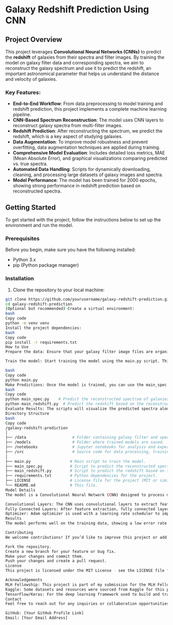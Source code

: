 # Galaxy Redshift Prediction Using CNN

## Project Overview

This project leverages **Convolutional Neural Networks (CNNs)** to predict the **redshift** of galaxies from their spectra and filter images. By training the model on galaxy filter data and corresponding spectra, we aim to reconstruct the galaxy spectrum and use it to predict the redshift, an important astronomical parameter that helps us understand the distance and velocity of galaxies.

### Key Features:
- **End-to-End Workflow**: From data preprocessing to model training and redshift prediction, this project implements a complete machine learning pipeline.
- **CNN-Based Spectrum Reconstruction**: The model uses CNN layers to reconstruct galaxy spectra from multi-filter images.
- **Redshift Prediction**: After reconstructing the spectrum, we predict the redshift, which is a key aspect of studying galaxies.
- **Data Augmentation**: To improve model robustness and prevent overfitting, data augmentation techniques are applied during training.
- **Comprehensive Model Evaluation**: Includes detailed loss metrics, MAE (Mean Absolute Error), and graphical visualizations comparing predicted vs. true spectra.
- **Automated Data Handling**: Scripts for dynamically downloading, cleaning, and processing large datasets of galaxy images and spectra.
- **Model Performance**: The model has been trained for 2000 epochs, showing strong performance in redshift prediction based on reconstructed spectra.

## Getting Started

To get started with the project, follow the instructions below to set up the environment and run the model.

### Prerequisites

Before you begin, make sure you have the following installed:

- Python 3.x
- pip (Python package manager)

### Installation

1. Clone the repository to your local machine:

```bash
git clone https://github.com/yourusername/galaxy-redshift-prediction.git
cd galaxy-redshift-prediction
(Optional but recommended) Create a virtual environment:
bash
Copy code
python -m venv venv
Install the project dependencies:
bash
Copy code
pip install -r requirements.txt
How to Use
Prepare the data: Ensure that your galaxy filter image files are organized in the correct folder structure as expected by the code (refer to script comments or documentation for guidance).

Train the model: Start training the model using the main.py script. This script handles data preprocessing and model training.

bash
Copy code
python main.py
Make Predictions: Once the model is trained, you can use the main_spec.py and main_redshift.py scripts to predict galaxy spectra and redshift, respectively.
bash
Copy code
python main_spec.py    # Predict the reconstructed spectrum of galaxies
python main_redshift.py  # Predict the redshift based on the reconstructed spectrum
Evaluate Results: The scripts will visualize the predicted spectra alongside the true spectra, and output metrics like Mean Squared Error (MSE) and Mean Absolute Error (MAE).
Directory Structure
bash
Copy code
/galaxy-redshift-prediction
│
├── /data                    # Folder containing galaxy filter and spectrum data.
├── /models                  # Folder where trained models are saved.
├── /notebooks               # Jupyter notebooks for analysis and experimentation.
├── /src                     # Source code for data processing, training, and prediction.
│
├── main.py                 # Main script to train the model.
├── main_spec.py            # Script to predict the reconstructed spectrum of galaxies.
├── main_redshift.py        # Script to predict the redshift based on the reconstructed spectrum.
├── requirements.txt        # Python dependencies for the project.
├── LICENSE                 # License file for the project (MIT or similar).
└── README.md               # This file.
Model Details
The model is a Convolutional Neural Network (CNN) designed to process multi-filter galaxy images and reconstruct their spectra. This reconstructed spectrum is then used to predict the galaxy's redshift, a key parameter in understanding the galaxy's movement and distance in the universe.

Convolutional Layers: The CNN uses convolutional layers to extract features from the filter images.
Fully Connected Layers: After feature extraction, fully connected layers are used to predict the redshift.
Optimizer: Adam optimizer is used with a learning rate scheduler to improve training performance.
Results
The model performs well on the training data, showing a low error rate in spectrum reconstruction and accurate redshift predictions. The results are evaluated based on Mean Squared Error (MSE) and Mean Absolute Error (MAE), providing an overall assessment of prediction accuracy.

Contributing
We welcome contributions! If you’d like to improve this project or add new features, follow these steps:

Fork the repository.
Create a new branch for your feature or bug fix.
Make your changes and commit them.
Push your changes and create a pull request.
License
This project is licensed under the MIT License - see the LICENSE file for details.

Acknowledgements
MLH Fellowship: This project is part of my submission for the MLH Fellowship program.
Kaggle: Some datasets and resources were sourced from Kaggle for this project.
TensorFlow/Keras: For the deep learning framework used to build and train the model.
Contact
Feel free to reach out for any inquiries or collaboration opportunities:

GitHub: [Your GitHub Profile Link]
Email: [Your Email Address]
